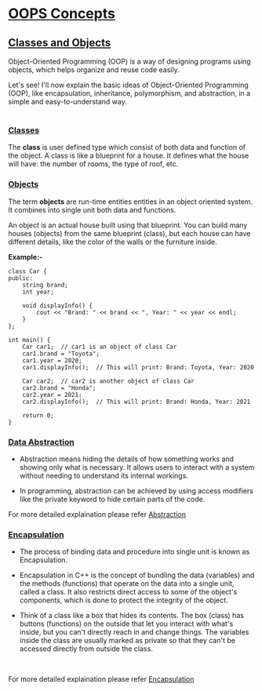 # [OOPS Concepts](#oops-concepts)


## [Classes and Objects](#classes-and-objects)
Object-Oriented Programming (OOP) is a way of designing programs using objects, which helps organize and reuse code easily.<br>

Let's see! I'll now explain the basic ideas of Object-Oriented Programming (OOP), like encapsulation, inheritance, polymorphism, and abstraction, in a simple and easy-to-understand way.
<br>
<br>

### [Classes](#classes)
The **class** is user defined type which consist of both data and function of the object. A class is like a blueprint for a house. It defines what the house will have: the number of rooms, the type of roof, etc. 

### [Objects](#objects)
The term **objects** are run-time entities entities in an object oriented system. It combines into single unit both data and functions.<br>

An object is an actual house built using that blueprint. You can build many houses (objects) from the same blueprint (class), but each house can have different details, like the color of the walls or the furniture inside.

**Example:-**

```
class Car {
public:
    string brand;
    int year;
    
    void displayInfo() {
        cout << "Brand: " << brand << ", Year: " << year << endl;
    }
};

int main() {
    Car car1;  // car1 is an object of class Car
    car1.brand = "Toyota";
    car1.year = 2020;
    car1.displayInfo();  // This will print: Brand: Toyota, Year: 2020

    Car car2;  // car2 is another object of class Car
    car2.brand = "Honda";
    car2.year = 2021;
    car2.displayInfo();  // This will print: Brand: Honda, Year: 2021

    return 0;
}
```


### [Data Abstraction](#data-abstraction)
 - Abstraction means hiding the details of how something works and showing only what is necessary. It allows users to interact with a system without needing to understand its internal workings.

 - In programming, abstraction can be achieved by using access modifiers like the private keyword to hide certain parts of the code.

 For more detailed explaination please refer [Abstraction](https://github.com/ingaleshubhankar/CPP-HANDBOOK/blob/main/Introduction/AbstractionReadMe.md)
<br>


 ### [Encapsulation](#encapsulation)
 - The process of binding data and procedure into single unit is known as Encapsulation.
 - Encapsulation in C++ is the concept of bundling the data (variables) and the methods (functions) that operate on the data into a single unit, called a class. It also restricts direct access to some of the object's components, which is done to protect the integrity of the object.

 - Think of a class like a box that hides its contents. The box (class) has buttons (functions) on the outside that let you interact with what's inside, but you can't directly reach in and change things. The variables inside the class are usually marked as private so that they can't be accessed directly from outside the class. 
<br>

 For more detailed explaination please refer [Encapsulation](https://github.com/ingaleshubhankar/CPP-HANDBOOK/blob/main/Introduction/EncapsulationReadMe.md)


